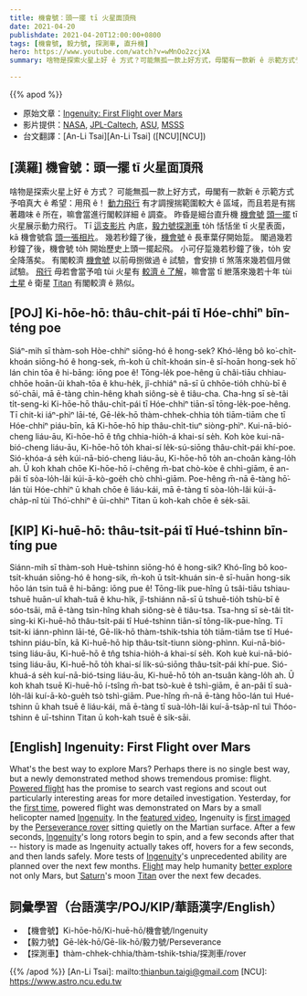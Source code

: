```yaml
---
title: 機會號：頭一擺 tī 火星面頂飛
date: 2021-04-20
publishdate: 2021-04-20T12:00:00+0800
tags: [機會號, 毅力號, 探測車, 直升機]
hero: https://www.youtube.com/watch?v=wMnOo2zcjXA
summary: 啥物是探索火星上好 ê 方式？可能無孤一款上好方式，毋閣有一款新 ê 示範方式予咱真大 ê 希望：用飛 ê！

---
```


{{% apod %}}

- 原始文章：[Ingenuity: First Flight over Mars](https://apod.nasa.gov/apod/ap210420.html)
- 影片提供：[NASA](https://www.nasa.gov/), [JPL-Caltech](https://www.jpl.nasa.gov), [ASU](https://mastcamz.asu.edu/), [MSSS](http://www.msss.com/)
- 台文翻譯：[An-Li Tsai][An-Li Tsai] ([NCU][NCU])

## [漢羅] 機會號：頭一擺 tī 火星面頂飛
啥物是探索火星上好 ê 方式？
可能無孤一款上好方式，毋閣有一款新 ê 示範方式予咱真大 ê 希望：用飛 ê！
[動力飛行][Powered flight] 有才調搜揣範圍較大 ê 區域，而且若是有揣著趣味 ê 所在，嘛會當進行閣較詳細 ê 調查。
昨昏是細台直升機 [機會號][Ingenuity1] [頭一擺][first time] tī 火星展示動力飛行。
Tī [這支影片][featured video] 內底，[毅力號探測車][Perseverance rover] to̍h 恬恬坐 tī 火星表面，kā 機會號翕 [頭一張相片][first imaged]。
幾若秒鐘了後，[機會號][Ingenuity2] ê 長車葉仔開始踅。
閣過幾若秒鐘了後，機會號 to̍h 開始歷史上頭一擺起飛。
小可仔踅幾若秒鐘了後，to̍h 安全降落矣。
有閣較濟 [機會號][Ingenuity3] 以前毋捌做過 ê 試驗，會安排 tī 煞落來幾若個月做試驗。
[飛行][Flight] 毋若會當予咱 tùi 火星有 [較濟 ê 了解][better explore]，嘛會當 tī 紲落來幾若十年 tùi [土星][Saturn] ê 衛星 [Titan][Titan] 有閣較濟 ê 熟似。

## [POJ] Ki-hōe-hō: thâu-chi̍t-pái tī Hóe-chhiⁿ bīn-téng poe

Siáⁿ-mih sī thàm-soh Hòe-chhiⁿ siōng-hó ê hong-sek?
Khó-lêng bô ko͘-chi̍t-khoán siōng-hó ê hong-sek, m̄-koh ū chi̍t-khoán sin-ê sī-hoān hong-sek hō͘ lán chin tōa ê hi-bāng: iōng poe ê!
Tōng-le̍k poe-hêng ū châi-tiāu chhiau-chhōe hoān-ûi khah-tōa ê khu-he̍k, jî-chhiáⁿ nā-sī ū chhōe-tio̍h chhù-bī ê só͘-chāi, mā ē-tàng chìn-hêng khah siông-sè ê tiâu-cha.
Cha-hng sī sè-tâi ti̍t-seng-ki Ki-hōe-hō thâu-chi̍t-pái tī Hóe-chhiⁿ tiān-sī tōng-le̍k-poe-hêng.
Tī chit-ki iáⁿ-phìⁿ lāi-té, Gē-le̍k-hō thàm-chhek-chhia to̍h tiām-tiām che tī Hóe-chhiⁿ piáu-bīn, kā Ki-hōe-hō hip thâu-chi̍t-tiuⁿ siòng-phìⁿ.
Kui-nā-bió-cheng liáu-āu, Ki-hōe-hō ê tn̂g chhia-hio̍h-á khai-sí se̍h.
Koh kòe kui-nā-bió-cheng liáu-āu, Ki-hōe-hō to̍h khai-sí le̍k-sú-siōng thâu-chi̍t-pái khí-poe.
Sió-khóa-á se̍h kúi-nā-bió-cheng liáu-āu, Ki-hōe-hō to̍h an-choân kàng-lo̍h ah.
Ū koh khah chōe Ki-hōe-hō í-chêng m̄-bat chò-kòe ê chhì-giām, ē an-pâi tī sòa-lo̍h-lâi kúi-ā-kò-goe̍h chò chhì-giām.
Poe-hêng m̄-nā ē-tàng hō͘-lán tùi Hóe-chhiⁿ ū khah chōe ê liáu-kái, mā ē-tàng tī sòa-lo̍h-lâi kúi-ā-cha̍p-nî tùi Thó͘-chhiⁿ ê ūi-chhiⁿ Titan ū koh-kah chōe ê se̍k-sāi.



## [KIP] Ki-huē-hō: thâu-tsi̍t-pái tī Hué-tshinn bīn-tíng pue

Siánn-mih sī thàm-soh Huè-tshinn siōng-hó ê hong-sik?
Khó-lîng bô koo-tsi̍t-khuán siōng-hó ê hong-sik, m̄-koh ū tsi̍t-khuán sin-ê sī-huān hong-sik hōo lán tsin tuā ê hi-bāng: iōng pue ê!
Tōng-li̍k pue-hîng ū tsâi-tiāu tshiau-tshuē huān-uî khah-tuā ê khu-hi̍k, jî-tshiánn nā-sī ū tshuē-tio̍h tshù-bī ê sóo-tsāi, mā ē-tàng tsìn-hîng khah siông-sè ê tiâu-tsa.
Tsa-hng sī sè-tâi ti̍t-sing-ki Ki-huē-hō thâu-tsi̍t-pái tī Hué-tshinn tiān-sī tōng-li̍k-pue-hîng.
Tī tsit-ki iánn-phìnn lāi-té, Gē-li̍k-hō thàm-tshik-tshia to̍h tiām-tiām tse tī Hué-tshinn piáu-bīn, kā Ki-huē-hō hip thâu-tsi̍t-tiunn siòng-phìnn.
Kui-nā-bió-tsing liáu-āu, Ki-huē-hō ê tn̂g tshia-hio̍h-á khai-sí se̍h.
Koh kuè kui-nā-bió-tsing liáu-āu, Ki-huē-hō to̍h khai-sí li̍k-sú-siōng thâu-tsi̍t-pái khí-pue.
Sió-khuá-á se̍h kuí-nā-bió-tsing liáu-āu, Ki-huē-hō to̍h an-tsuân kàng-lo̍h ah.
Ū koh khah tsuē Ki-huē-hō í-tsîng m̄-bat tsò-kuè ê tshì-giām, ē an-pâi tī suà-lo̍h-lâi kuí-ā-kò-gue̍h tsò tshì-giām.
Pue-hîng m̄-nā ē-tàng hōo-lán tuì Hué-tshinn ū khah tsuē ê liáu-kái, mā ē-tàng tī suà-lo̍h-lâi kuí-ā-tsa̍p-nî tuì Thóo-tshinn ê uī-tshinn Titan ū koh-kah tsuē ê si̍k-sāi.

## [English] Ingenuity: First Flight over Mars

What's the best way to explore Mars? Perhaps there is no single best way, but a newly demonstrated method shows tremendous promise: flight. [Powered flight][Powered flight] has the promise to search vast regions and scout out particularly interesting areas for more detailed investigation. Yesterday, for the [first time][first time], powered flight was demonstrated on Mars by a small helicopter named [Ingenuity][Ingenuity1]. In the [featured video][featured video], Ingenuity is [first imaged][first imaged] by the [Perseverance rover][Perseverance rover] sitting quietly on the Martian surface. After a few seconds, [Ingenuity][Ingenuity2]'s long rotors begin to spin, and a few seconds after that -- history is made as Ingenuity actually takes off, hovers for a few seconds, and then lands safely. More tests of [Ingenuity][Ingenuity3]'s unprecedented ability are planned over the next few months. [Flight][Flight] may help humanity [better explore][better explore] not only Mars, but [Saturn][Saturn]'s moon [Titan][Titan] over the next few decades.


## 詞彙學習（台語漢字/POJ/KIP/華語漢字/English）

- 【機會號】Ki-hōe-hō/Ki-huē-hō/機會號/Ingenuity
- 【毅力號】Gē-le̍k-hō/Gē-li̍k-hō/毅力號/Perseverance
- 【探測車】thàm-chhek-chhia/thàm-tshik-tshia/探測車/rover

{{% /apod %}}
[An-Li Tsai]: mailto:thianbun.taigi@gmail.com
[NCU]: https://www.astro.ncu.edu.tw


[Powered flight]: https://www.grc.nasa.gov/www/k-12/UEET/StudentSite/historyofflight.html
[first time]: https://www.nasa.gov/press-release/nasa-s-ingenuity-mars-helicopter-succeeds-in-historic-first-flight
[Ingenuity1]: https://mars.nasa.gov/technology/helicopter/
[featured video]: https://mars.nasa.gov/resources/25828/first-video-of-nasas-ingenuity-mars-helicopter-in-flight/
[first imaged]: https://mars.nasa.gov/news/8912/say-cheese-on-mars-perseverances-selfie-with-ingenuity/
[Perseverance rover]: https://mars.nasa.gov/mars2020/spacecraft/instruments/
[Ingenuity2]: https://apod.nasa.gov/apod/ap210302.html
[Ingenuity3]: https://mars.nasa.gov/technology/helicopter/#Anatomy
[Flight]: https://www.nasa.gov/press-release/nasas-dragonfly-will-fly-around-titan-looking-for-origins-signs-of-life
[better explore]: https://mars.nasa.gov/science/goals/
[Saturn]: https://solarsystem.nasa.gov/planets/saturn/overview/
[Titan]: https://solarsystem.nasa.gov/moons/saturn-moons/titan/overview/
